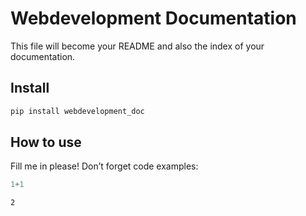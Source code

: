 # Webdevelopment Documentation


<!-- WARNING: THIS FILE WAS AUTOGENERATED! DO NOT EDIT! -->

This file will become your README and also the index of your
documentation.

## Install

``` sh
pip install webdevelopment_doc
```

## How to use

Fill me in please! Don’t forget code examples:

``` python
1+1
```

    2
